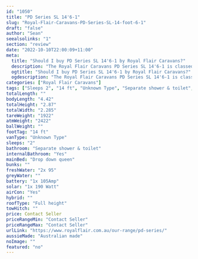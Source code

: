 ```yaml
---
id: "1050"
title: "PD Series SL 14'6-1"
slug: "Royal-Flair-Caravans-PD-Series-SL-14-foot-6-1"
draft: "false"
author: "Sean"
seealsolinks: "1"
section: "review"
date: "2022-10-10T22:00:09+11:00"
meta:
  title: "Should I buy PD Series SL 14'6-1 by Royal Flair Caravans?"
  description: "The Royal Flair Caravans PD Series SL 14'6-1 is classed as Unknown Type, and sleeps 2 people. It is Australian made and comes in at 14 ft. It generally has Separate shower & toilet."
  ogtitle: "Should I buy PD Series SL 14'6-1 by Royal Flair Caravans?"
  ogdescription: "The Royal Flair Caravans PD Series SL 14'6-1 is classed as Unknown Type, and sleeps 2 people. It is Australian made and comes in at 14 ft. It generally has Separate shower & toilet."
categories: ["Royal Flair Caravans"]
tags: ["Sleeps 2", "14 ft", "Unknown Type", "Separate shower & toilet", "Full height", "Price Unknown", "Australian made"]
totalLength: ""
bodyLength: "4.42"
totalHeight: "2.87"
totalWidth: "2.285"
tareWeight: "1922"
atmWeight: "2422"
ballWeight: ""
footTag: "14 ft"
vanType: "Unknown Type"
sleeps: "2"
bathroom: "Separate shower & toilet"
internalBathroom: "Yes"
mainBed: "Drop down queen"
bunks: ""
freshWater: "2x 95"
greyWater: ""
battery: "1x 105Amp"
solar: "1x 190 Watt"
airCon: "Yes"
hybrid: ""
roofType: "Full height"
towHitch: ""
price: Contact Seller
priceRangeMin: "Contact Seller"
priceRangeMax: "Contact Seller"
urlLink: "https://www.royalflair.com.au/our-range/pd-series/"
aussieMade: "Australian made"
noImage: ""
featured: "no"
---
```

